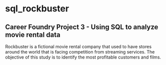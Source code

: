 # sql_rockbuster
## Career Foundry Project 3 - Using SQL to analyze movie rental data
Rockbuster is a fictional movie rental company that used to have stores around the world that is facing competition from streaming services. The objective of this study is to identify the most profitable customers and films.
